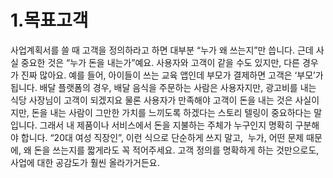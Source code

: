 # 1.목표고객
사업계획서를 쓸 때 고객을 정의하라고 하면 대부분 “누가 왜 쓰는지”만 씁니다.
근데 사실 중요한 것은 “누가 돈을 내는가”예요.
사용자와 고객이 같을 수도 있지만, 다른 경우가 진짜 많아요.
예를 들어, 아이들이 쓰는 교육 앱인데 부모가 결제하면 고객은 ‘부모’가 됩니다.
배달 플랫폼의 경우, 배달 음식을 주문하는 사람은 사용자지만,
광고비를 내는 식당 사장님이 고객이 되겠지요
물론 사용자가 만족해야 고객이 돈을 내는 것은 사실이지만, 
돈을 내는 사람이 그만한 가치를 느끼도록 하겠다는 스토리 텔링이 중요하다는 말입니다.
그래서 내 제품이나 서비스에서 돈을 지불하는 주체가 누구인지 명확히 구분해야 합니다.
“20대 여성 직장인”, 이런 식으로 단순하게 쓰지 말고,  누가, 어떤 문제 때문에, 왜 돈을 쓰는지를 짧게라도 꼭 적어주세요.
고객 정의를 명확하게 하는 것만으로도, 사업에 대한 공감도가 훨씬 올라가거든요.
